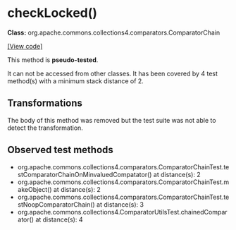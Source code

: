 # checkLocked()

**Class:** org.apache.commons.collections4.comparators.ComparatorChain

[[View code]](https://github.com/apache/commons-collections/blob/1e6435ec103c1d52b119602a3aa48bfa5775d01d/src/main/java//org/apache/commons/collections4/comparators/ComparatorChain.java#L239)

This method is **pseudo-tested**.


It can not be accessed from other classes. 
It has been covered by 4 test method(s) with a minimum stack distance of 2.

## Transformations

The body of this method was removed but the test suite was not able to detect the transformation.



## Observed test methods

* org.apache.commons.collections4.comparators.ComparatorChainTest.testComparatorChainOnMinvaluedCompatator() at distance(s): 2
* org.apache.commons.collections4.comparators.ComparatorChainTest.makeObject() at distance(s): 2
* org.apache.commons.collections4.comparators.ComparatorChainTest.testNoopComparatorChain() at distance(s): 3
* org.apache.commons.collections4.ComparatorUtilsTest.chainedComparator() at distance(s): 4

